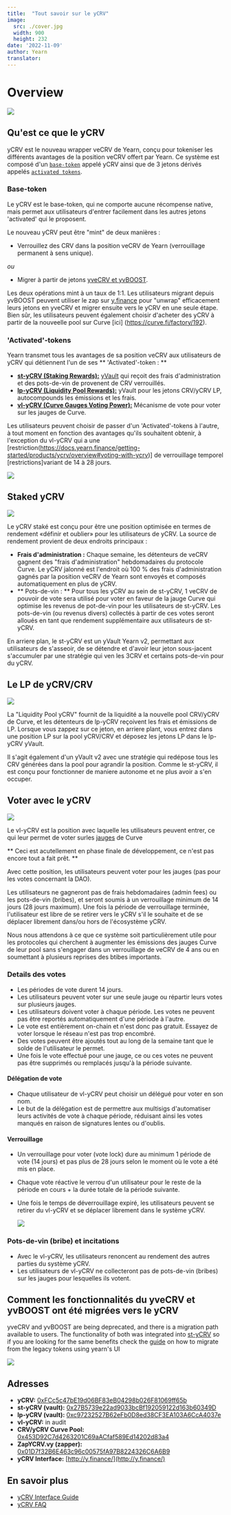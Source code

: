```yaml
---
title:  "Tout savoir sur le yCRV"
image:
  src: ./cover.jpg
  width: 900
  height: 232
date: '2022-11-09'
author: Yearn
translator: 
---
```



# Overview

![](https://i.imgur.com/ni42qE6.png)

## Qu'est ce que le yCRV

yCRV est le nouveau wrapper veCRV de Yearn, conçu pour tokeniser les différents avantages de la position veCRV offert par Yearn. Ce système est composé d'un [`base-token`](https://docs.yearn.finance/getting-started/products/ycrv/overview#base-token) appelé yCRV ainsi que de 3 jetons dérivés appelés  [`activated tokens`](https://docs.yearn.finance/getting-started/products/ycrv/overview#activated-tokens).

### Base-token


Le yCRV est le base-token, qui ne comporte aucune récompense native, mais permet aux utilisateurs d'entrer facilement dans les autres jetons 'activated' qui le proposent.

Le nouveau yCRV peut être "mint" de deux manières :

- Verrouillez des CRV dans la position veCRV de Yearn (verrouillage permanent à sens unique).

_ou_

- Migrer à partir de jetons [yveCRV et yvBOOST](https://docs.yearn.finance/getting-started/products/ycrv/overview#how-yvecrv-and-veboost-functionality-was-migrated-to-ycrv).

Les deux opérations mint à un taux de 1:1. Les utilisateurs migrant depuis yvBOOST peuvent utiliser le zap sur [y.finance](https://y.finance/) pour "unwrap" efficacement leurs jetons en yveCRV et migrer ensuite vers le yCRV en une seule étape. Bien sûr, les utilisateurs peuvent également choisir d'acheter des yCRV à partir de la nouveelle pool sur Curve [ici] (https://curve.fi/factory/192).


### 'Activated'-tokens

Yearn transmet tous les avantages de sa position veCRV aux utilisateurs de yCRV qui détiennent l'un de ses ** 'Activated'-token : **

- [**st-yCRV (Staking Rewards):**](https://docs.yearn.finance/getting-started/products/ycrv/overview#staked-ycrv) [yVault](https://medium.com/iearn/yearn-finance-explained-what-are-vaults-and-strategies-96970560432) qui reçoit des frais d'administration et des pots-de-vin de provenent de CRV verrouillés.
- [**lp-yCRV (Liquidity Pool Rewards):**](https://docs.yearn.finance/getting-started/products/ycrv/overview#lpd-ycrvcrv) yVault pour les jetons CRV/yCRV LP, autocompounds les émissions et les frais.
- [**vl-yCRV (Curve Gauges Voting Power):**](https://docs.yearn.finance/getting-started/products/ycrv/overview#voting-with-ycrv) Mécanisme de vote pour voter sur les jauges de Curve.

Les utilisateurs peuvent choisir de passer d'un 'Activated'-tokens à l'autre, à tout moment en fonction des avantages qu'ils souhaitent obtenir, à l'exception du vl-yCRV qui a une [restriction(https://docs.yearn.finance/getting-started/products/ycrv/overview#voting-with-ycrv)] de verrouillage temporel [restrictions]variant de 14 à 28 jours.

![](https://i.imgur.com/KrYztyJ.png)

## Staked yCRV

![](https://i.imgur.com/IgpIhKN.png)

Le yCRV staké est conçu pour être une position optimisée en termes de rendement «définir et oublier» pour les utilisateurs de yCRV. La source de rendement provient de deux endroits principaux :

- **Frais d'administration :** Chaque semaine, les détenteurs de veCRV gagnent des "frais d'administration" hebdomadaires du protocole Curve. Le yCRV jalonné est l'endroit où 100 % des frais d'administration gagnés par la position veCRV de Yearn sont envoyés et composés automatiquement en plus de yCRV.
- ** Pots-de-vin : ** Pour tous les yCRV au sein de st-yCRV, 1 veCRV de pouvoir de vote sera utilisé pour voter en faveur de la jauge Curve qui optimise les revenus de pot-de-vin pour les utilisateurs de st-yCRV. Les pots-de-vin (ou revenus divers) collectés à partir de ces votes seront alloués en tant que rendement supplémentaire aux utilisateurs de st-yCRV.

En arriere plan, le st-yCRV est un yVault Yearn v2, permettant aux utilisateurs de s'asseoir, de se détendre et d'avoir leur jeton sous-jacent s'accumuler par une stratégie qui ven les 3CRV et certains pots-de-vin pour du yCRV.

## Le LP de yCRV/CRV

![](https://i.imgur.com/3JNhzWR.png)

La "Liquidity Pool yCRV" fournit de la liquidité a la nouvelle pool CRV/yCRV de Curve, et les détenteurs de lp-yCRV reçoivent les frais et émissions de LP. Lorsque vous zappez sur ce jeton, en arriere plant, vous entrez dans une position LP sur la pool yCRV/CRV et déposez les jetons LP dans le lp-yCRV yVault.

Il s'agit également d'un yVault v2 avec une stratégie qui redépose tous les CRV générées dans la pool pour agrandir la position. Comme le st-yCRV, il est conçu pour fonctionner de maniere autonome et ne plus avoir a s'en occuper.

## Voter avec le yCRV

![](https://i.imgur.com/uCwM4Pv.png)


Le vl-yCRV est la position avec laquelle les utilisateurs peuvent entrer, ce qui leur permet de voter surles [jauges](https://resources.curve.fi/reward-gauges/understanding-gauges) de Curve 
 
** Ceci est acutellement en phase finale de développement, ce n'est pas encore tout a fait prêt. **

Avec cette position, les utilisateurs peuvent voter pour les jauges (pas pour les votes concernant la DAO).

Les utilisateurs  ne gagneront pas de frais hebdomadaires (admin fees) ou les pots-de-vin (bribes), et seront soumis à un verrouillage minimum de 14 jours (28 jours maximum). Une fois la période de verrouillage terminée, l'utilisateur est libre de se retirer vers le yCRV s'il le souhaite et de se déplacer librement dans/ou hors de l'écosystème yCRV.

Nous nous attendons à ce que ce système soit particulièrement utile pour les protocoles qui cherchent à augmenter les émissions des jauges Curve de leur pool sans s'engager dans un verrouillage de veCRV de 4 ans ou en soumettant à plusieurs reprises des btibes importants.


### Details des votes 

- Les périodes de vote durent 14 jours.
- Les utilisateurs peuvent voter sur une seule jauge ou répartir leurs votes sur plusieurs jauges.
- Les utilisateurs doivent voter à chaque période. Les votes ne peuvent pas être reportés automatiquement d'une période à l'autre.
- Le vote est entièrement on-chain et n'est donc pas gratuit. Essayez de voter lorsque le réseau n'est pas trop encombré.
- Des votes peuvent être ajoutés tout au long de la semaine tant que le solde de l'utilisateur le permet.
- Une fois le vote effectué pour une jauge, ce ou ces votes ne peuvent pas être supprimés ou remplacés jusqu'à la période suivante.

#### Délégation de vote

- Chaque utilisateur de vl-yCRV peut choisir un délégué pour voter en son nom.
- Le but de la délégation est de permettre aux multisigs d'automatiser leurs activités de vote à chaque période, réduisant ainsi les votes manqués en raison de signatures lentes ou d'oublis.

#### Verrouillage

- Un verrouillage pour voter (vote lock) dure au minimum 1 période de vote (14 jours) et pas plus de 28 jours selon le moment où le vote a été mis en place.
- Chaque vote réactive le verrou d'un utilisateur pour le reste de la période en cours + la durée totale de la période suivante.
- Une fois le temps de déverrouillage expiré, les utilisateurs peuvent se retirer du vl-yCRV et se déplacer librement dans le système yCRV.
    
    ![](https://i.imgur.com/p5fCVnY.png)
    

### Pots-de-vin (bribe) et incitations

- Avec le vl-yCRV, les utilisateurs renoncent au rendement des autres parties du système yCRV.
- Les utilisateurs de vl-yCRV ne collecteront pas de pots-de-vin (bribes) sur les jauges pour lesquelles ils votent.

## Comment les fonctionnalités du yveCRV et yvBOOST ont été migrées vers le yCRV

yveCRV and yvBOOST are being deprecated, and there is a migration path available to users. The functionality of both was integrated into  [st-yCRV](https://docs.yearn.finance/getting-started/products/ycrv/overview#staked-ycrv)  so if you are looking for the same benefits check the  [guide](https://docs.yearn.finance/getting-started/products/ycrv/guide)  on how to migrate from the legacy tokens using yearn's UI

![](https://i.imgur.com/Htl3AgP.png)

## Adresses

-   **yCRV:**  [0xFCc5c47bE19d06BF83eB04298b026F81069ff65b](https://etherscan.io/token/0xFCc5c47bE19d06BF83eB04298b026F81069ff65b)
-   **st-yCRV (vault):**  [0x27B5739e22ad9033bcBf192059122d163b60349D](https://etherscan.io/token/0x27B5739e22ad9033bcBf192059122d163b60349D)
-   **lp-yCRV (vault):**  [0xc97232527B62eFb0D8ed38CF3EA103A6CcA4037e](https://etherscan.io/token/0xc97232527B62eFb0D8ed38CF3EA103A6CcA4037e)
-   **vl-yCRV:**  in audit
-   **CRV/yCRV Curve Pool:**  [0x453D92C7d4263201C69aACfaf589Ed14202d83a4](https://etherscan.io/token/0x453D92C7d4263201C69aACfaf589Ed14202d83a4)
-   **ZapYCRV.vy (zapper):**  [0x01D7f32B6E463c96c00575fA97B8224326C6A6B9](https://etherscan.io/token/0x01D7f32B6E463c96c00575fA97B8224326C6A6B9)
-   **yCRV Interface:**  [http://y.finance/](http://y.finance/)

## En savoir plus

-   [yCRV Interface Guide](https://docs.yearn.finance/getting-started/products/ycrv/guide)
-   [yCRV FAQ](https://docs.yearn.finance/getting-started/products/ycrv/faq)
